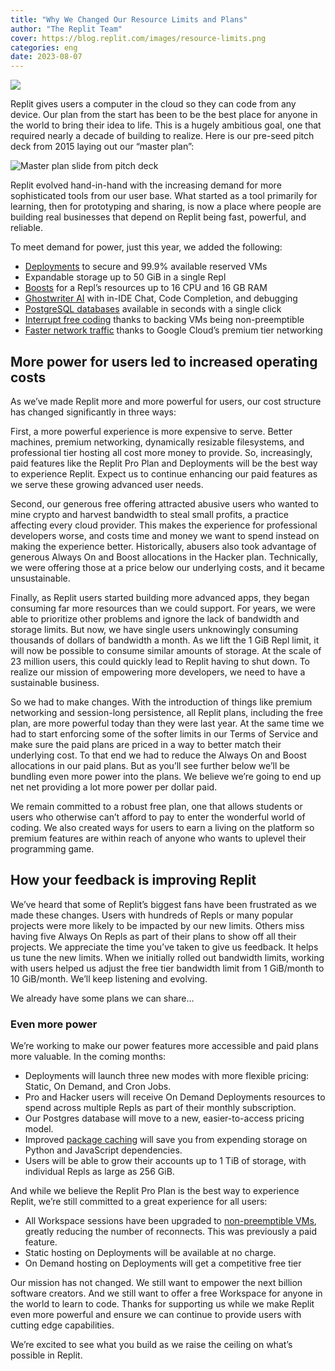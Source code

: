 ```yaml
---
title: "Why We Changed Our Resource Limits and Plans"
author: "The Replit Team"
cover: https://blog.replit.com/images/resource-limits.png
categories: eng
date: 2023-08-07
---
```


![](https://blog.replit.com/images/resource-limits.png)

Replit gives users a computer in the cloud so they can code from any device. Our plan from the start has been to be the best place for anyone in the world to bring their idea to life. This is a hugely ambitious goal, one that required nearly a decade of building to realize. Here is our pre-seed pitch deck from 2015 laying out our “master plan”:

![Master plan slide from pitch deck](https://blog.replit.com/images/master-plan.png)

Replit evolved hand-in-hand with the increasing demand for more sophisticated tools from our user base. What started as a tool primarily for learning, then for prototyping and sharing, is now a place where people are building real businesses that depend on Replit being fast, powerful, and reliable.

To meet demand for power, just this year, we added the following:
* [Deployments](https://replit.com/site/deployments) to secure and 99.9% available reserved VMs
* Expandable storage up to 50 GiB in a single Repl
* [Boosts](https://blog.replit.com/new-year-new-replit) for a Repl’s resources up to 16 CPU and 16 GB RAM
* [Ghostwriter AI](https://replit.com/site/ghostwriter) with in-IDE Chat, Code Completion, and debugging
* [PostgreSQL databases](https://blog.replit.com/postgresql-db-launch) available in seconds with a single click
* [Interrupt free coding](https://blog.replit.com/regular-vms) thanks to backing VMs being non-preemptible
* [Faster network traffic](https://blog.replit.com/faster-networking) thanks to Google Cloud’s premium tier networking

## More power for users led to increased operating costs

As we’ve made Replit more and more powerful for users, our cost structure has changed significantly in three ways:

First, a more powerful experience is more expensive to serve. Better machines, premium networking, dynamically resizable filesystems, and professional tier hosting all cost more money to provide. So, increasingly, paid features like the Replit Pro Plan and Deployments will be the best way to experience Replit. Expect us to continue enhancing our paid features as we serve these growing advanced user needs.

Second, our generous free offering attracted abusive users who wanted to mine crypto and harvest bandwidth to steal small profits, a practice affecting every cloud provider. This makes the experience for professional developers worse, and costs time and money we want to spend instead on making the experience better. Historically, abusers also took advantage of generous Always On and Boost allocations in the Hacker plan. Technically, we were offering those at a price below our underlying costs, and it became unsustainable.

Finally, as Replit users started building more advanced apps, they began consuming far more resources than we could support. For years, we were able to prioritize other problems and ignore the lack of bandwidth and storage limits. But now, we have single users unknowingly consuming thousands of dollars of bandwidth a month. As we lift the 1 GiB Repl limit, it will now be possible to consume similar amounts of storage. At the scale of 23 million users, this could quickly lead to Replit having to shut down. To realize our mission of empowering more developers, we need to have a sustainable business.

So we had to make changes. With the introduction of things like premium networking and session-long persistence, all Replit plans, including the free plan, are more powerful today than they were last year. At the same time we had to start enforcing some of the softer limits in our Terms of Service and make sure the paid plans are priced in a way to better match their underlying cost. To that end we had to reduce the Always On and Boost allocations in our paid plans. But as you’ll see further below we’ll be bundling even more power into the plans. We believe we’re going to end up net net providing a lot more power per dollar paid.

We remain committed to a robust free plan, one that allows students or users who otherwise can’t afford to pay to enter the wonderful world of coding. We also created ways for users to earn a living on the platform so premium features are within reach of anyone who wants to uplevel their programming game.

## How your feedback is improving Replit

We’ve heard that some of Replit’s biggest fans have been frustrated as we made these changes. Users with hundreds of Repls or many popular projects were more likely to be impacted by our new limits. Others miss having five Always On Repls as part of their plans to show off all their projects. We appreciate the time you’ve taken to give us feedback. It helps us tune the new limits. When we initially rolled out bandwidth limits, working with users helped us adjust the free tier bandwidth limit from 1 GiB/month to 10 GiB/month. We’ll keep listening and evolving.

We already have some plans we can share...

### Even more power

We’re working to make our power features more accessible and paid plans more valuable. In the coming months:

* Deployments will launch three new modes with more flexible pricing: Static, On Demand, and Cron Jobs.
* Pro and Hacker users will receive On Demand Deployments resources to spend across multiple Repls as part of their monthly subscription.
* Our Postgres database will move to a new, easier-to-access pricing model.
* Improved [package caching](https://blog.replit.com/python-new-template) will save you from expending storage on Python and JavaScript dependencies.
* Users will be able to grow their accounts up to 1 TiB of storage, with individual Repls as large as 256 GiB.

And while we believe the Replit Pro Plan is the best way to experience Replit, we’re still committed to a great experience for all users:
* All Workspace sessions have been upgraded to [non-preemptible VMs](https://blog.replit.com/faster-networking), greatly reducing the number of reconnects. This was previously a paid feature.
* Static hosting on Deployments will be available at no charge.
* On Demand hosting on Deployments will get a competitive free tier

Our mission has not changed. We still want to empower the next  billion software creators. And we still want to offer a free Workspace for anyone in the world to learn to code. Thanks for supporting us while we make Replit even more powerful and ensure we can continue to provide users with cutting edge capabilities.

We’re excited to see what you build as we raise the ceiling on what’s possible in Replit.









